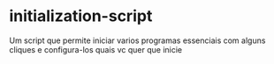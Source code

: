 # initialization-script
Um script que permite iniciar varios programas essenciais com alguns cliques e configura-los quais vc quer que inicie
